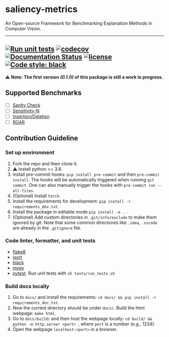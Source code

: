 # saliency-metrics
An Open-source Framework for Benchmarking Explanation Methods in Computer Vision.

---
[![Run unit tests](https://github.com/sandylaker/saliancy-metrics/actions/workflows/unit-tests.yml/badge.svg)](https://github.com/sandylaker/saliancy-metrics/actions/workflows/unit-tests.yml)
[![codecov](https://codecov.io/gh/sandylaker/saliancy-metrics/branch/main/graph/badge.svg?token=ipPQ5VZivM)](https://codecov.io/gh/sandylaker/saliancy-metrics)
[![Documentation Status](https://readthedocs.org/projects/saliency-metrics/badge/?version=latest)](https://saliency-metrics.readthedocs.io/en/latest/?badge=latest)
[![license](https://img.shields.io/github/license/sandylaker/saliency-metrics)](https://github.com/sandylaker/saliency-metrics/blob/main/LICENSE)
[![Code style: black](https://img.shields.io/badge/code%20style-black-000000.svg)](https://github.com/psf/black)
---

:warning: **Note: The first version _(0.1.0)_ of this package is still a work in progress.**



## Supported Benchmarks

* [ ] [Sanity Check](https://arxiv.org/abs/1810.03292)
* [ ] [Sensitivity-N](https://arxiv.org/abs/1711.06104)
* [ ] [Insertion/Deletion](https://arxiv.org/abs/1509.06321)
* [ ] [ROAR](https://arxiv.org/abs/1806.10758)

## Contribution Guideline

### Set up environment
1. Fork the repo and then clone it.
2. :warning: Install python >= 3.8.
3. Install pre-commit hooks: `pip install pre-commit` and then `pre-commit install`. The hooks will be
  automatically triggered when running `git commit`. One can also manually trigger the hooks with
  `pre-commit run --all-files`.
4. (Optional) Install `torch`.
5. Install the requirements for development: `pip install -r requirements_dev.txt`.
6. Install the package in editable mode `pip install -e .` .
7. (Optional) Add custom directories in `.git/info/exclude` to make them ignored by git. Note that
  some common directories like `.idea`, `.vscode` are already in the `.gitignore` file.

### Code linter, formatter, and unit tests
* [flake8](https://flake8.pycqa.org/en/latest/)
* [isort](https://pycqa.github.io/isort/)
* [black](https://black.readthedocs.io/en/stable/)
* [mypy](https://mypy.readthedocs.io/en/stable/)
* [pytest](https://docs.pytest.org/en/7.1.x/). Run unit tests with `sh tests/run_tests.sh`

### Build docs locally

1. Go to `docs/` and install the requirements: `cd docs/ && pip install -r requirements_doc.txt`.
2. Now the current directory should be under `docs/`. Build the html webpage: `make html`.
3. Go to `docs/build/` and then host the webpage locally: `cd build/ && python -m http.server <port> `, where `port` is a number (e.g., 1234).
4. Open the webpage `localhost:<port>` in a browser.
